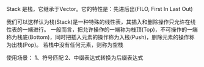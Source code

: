 Stack 是栈，它继承于Vector。它的特性是：先进后出(FILO, First In Last Out)

我们可以这样认为栈(Stack)是一种特殊的线性表，其插入和删除操作只允许在线性表的一端进行。
一般而言，把允许操作的一端称为栈顶(Top)，不可操作的一端称为栈底(Bottom)，同时把插入元素的操作称为入栈(Push)，删除元素的操作称为出栈(Pop)。
若栈中没有任何元素，则称为空栈

使用场景：
1、符号匹配
2、中缀表达式转换为后缀表达式
